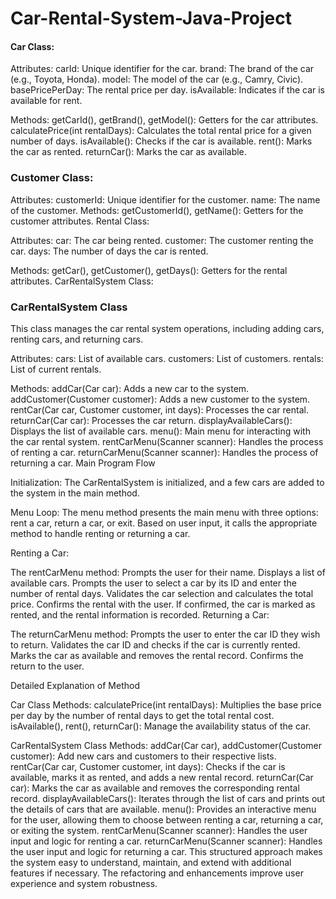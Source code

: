 # Car-Rental-System-Java-Project

<h4>Car Class: </h4>

Attributes:
carId: Unique identifier for the car.
brand: The brand of the car (e.g., Toyota, Honda).
model: The model of the car (e.g., Camry, Civic).
basePricePerDay: The rental price per day.
isAvailable: Indicates if the car is available for rent.

Methods:
getCarId(), getBrand(), getModel(): Getters for the car attributes.
calculatePrice(int rentalDays): Calculates the total rental price for a given number of days.
isAvailable(): Checks if the car is available.
rent(): Marks the car as rented.
returnCar(): Marks the car as available.

<h3>Customer Class:</h3>

Attributes:
customerId: Unique identifier for the customer.
name: The name of the customer.
Methods:
getCustomerId(), getName(): Getters for the customer attributes.
Rental Class:

Attributes:
car: The car being rented.
customer: The customer renting the car.
days: The number of days the car is rented.

Methods:
getCar(), getCustomer(), getDays(): Getters for the rental attributes.
CarRentalSystem Class:

<h3>CarRentalSystem Class</h3>
This class manages the car rental system operations, including adding cars, renting cars, and returning cars.

Attributes:
cars: List of available cars.
customers: List of customers.
rentals: List of current rentals.

Methods:
addCar(Car car): Adds a new car to the system.
addCustomer(Customer customer): Adds a new customer to the system.
rentCar(Car car, Customer customer, int days): Processes the car rental.
returnCar(Car car): Processes the car return.
displayAvailableCars(): Displays the list of available cars.
menu(): Main menu for interacting with the car rental system.
rentCarMenu(Scanner scanner): Handles the process of renting a car.
returnCarMenu(Scanner scanner): Handles the process of returning a car.
Main Program Flow

Initialization:
The CarRentalSystem is initialized, and a few cars are added to the system in the main method.

Menu Loop:
The menu method presents the main menu with three options: rent a car, return a car, or exit.
Based on user input, it calls the appropriate method to handle renting or returning a car.

Renting a Car:

The rentCarMenu method:
Prompts the user for their name.
Displays a list of available cars.
Prompts the user to select a car by its ID and enter the number of rental days.
Validates the car selection and calculates the total price.
Confirms the rental with the user.
If confirmed, the car is marked as rented, and the rental information is recorded.
Returning a Car:

The returnCarMenu method:
Prompts the user to enter the car ID they wish to return.
Validates the car ID and checks if the car is currently rented.
Marks the car as available and removes the rental record.
Confirms the return to the user.

Detailed Explanation of Method

Car Class Methods:
calculatePrice(int rentalDays): Multiplies the base price per day by the number of rental days to get the total rental cost.
isAvailable(), rent(), returnCar(): Manage the availability status of the car.

CarRentalSystem Class Methods:
addCar(Car car), addCustomer(Customer customer): Add new cars and customers to their respective lists.
rentCar(Car car, Customer customer, int days): Checks if the car is available, marks it as rented, and adds a new rental record.
returnCar(Car car): Marks the car as available and removes the corresponding rental record.
displayAvailableCars(): Iterates through the list of cars and prints out the details of cars that are available.
menu(): Provides an interactive menu for the user, allowing them to choose between renting a car, returning a car, or exiting the system.
rentCarMenu(Scanner scanner): Handles the user input and logic for renting a car.
returnCarMenu(Scanner scanner): Handles the user input and logic for returning a car.
This structured approach makes the system easy to understand, maintain, and extend with additional features if necessary. The refactoring and enhancements improve user experience and system robustness.
